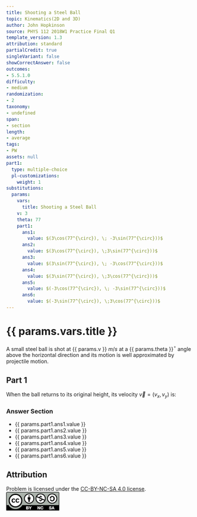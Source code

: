 ```yaml
---
title: Shooting a Steel Ball
topic: Kinematics(2D and 3D)
author: John Hopkinson
source: PHYS 112 2018W1 Practice Final Q1
template_version: 1.3
attribution: standard
partialCredit: true
singleVariant: false
showCorrectAnswer: false
outcomes:
- 5.5.1.0
difficulty:
- medium
randomization:
- 2
taxonomy:
- undefined
span:
- section
length:
- average
tags:
- PW
assets: null
part1:
  type: multiple-choice
  pl-customizations:
    weight: 1
substitutions:
  params:
    vars:
      title: Shooting a Steel Ball
    v: 3
    theta: 77
    part1:
      ans1:
        value: $(3\cos(77^{\circ}), \; -3\sin(77^{\circ}))$
      ans2:
        value: $(3\cos(77^{\circ}), \;3\sin(77^{\circ}))$
      ans3:
        value: $(3\sin(77^{\circ}), \; -3\cos(77^{\circ}))$
      ans4:
        value: $(3\sin(77^{\circ}), \;3\cos(77^{\circ}))$
      ans5:
        value: $(-3\cos(77^{\circ}), \; -3\sin(77^{\circ}))$
      ans6:
        value: $(-3\sin(77^{\circ}), \;3\cos(77^{\circ}))$
---
```

# {{ params.vars.title }}
A small steel ball is shot at {{ params.v }} $m/s$ at a {{ params.theta }}$^{\circ}$ angle above the horizontal direction and its motion is well approximated by projectile motion.

## Part 1

When the ball returns to its original height, its velocity $\overrightarrow{v} = (v_x, v_y)$ is:

### Answer Section

- {{ params.part1.ans1.value }}
- {{ params.part1.ans2.value }}
- {{ params.part1.ans3.value }}
- {{ params.part1.ans4.value }}
- {{ params.part1.ans5.value }}
- {{ params.part1.ans6.value }}

## Attribution

Problem is licensed under the [CC-BY-NC-SA 4.0 license](https://creativecommons.org/licenses/by-nc-sa/4.0/).<br> ![The Creative Commons 4.0 license requiring attribution-BY, non-commercial-NC, and share-alike-SA license.](https://raw.githubusercontent.com/firasm/bits/master/by-nc-sa.png)